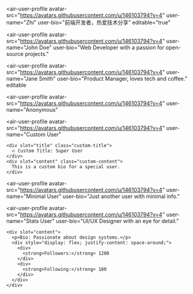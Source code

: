   <air-user-profile
    avatar-src="https://avatars.githubusercontent.com/u/146103794?v=4"
    user-name="Zhi"
    user-bio="前端开发者，热爱技术分享"
    editable="true"
  ></air-user-profile>

  <!-- Case 2: Read-Only User Profile -->
  <air-user-profile
    avatar-src="https://avatars.githubusercontent.com/u/146103794?v=4"
    user-name="John Doe"
    user-bio="Web Developer with a passion for open-source projects."
  >
  </air-user-profile>

  <!-- Case 3: Editable User Profile -->
  <air-user-profile
    avatar-src="https://avatars.githubusercontent.com/u/146103794?v=4"
    user-name="Jane Smith"
    user-bio="Product Manager, loves tech and coffee."
    editable
  >
  </air-user-profile>

  <!-- Case 4: User Without Bio -->
  <air-user-profile
    avatar-src="https://avatars.githubusercontent.com/u/146103794?v=4"
    user-name="Anonymous"
  >
  </air-user-profile>

  <!-- Case 5: Custom Slot Content -->
  <air-user-profile
    avatar-src="https://avatars.githubusercontent.com/u/146103794?v=4"
    user-name="Custom User"
  >
    <div slot="title" class="custom-title">
      🔥 Custom Title: Super User
    </div>
    <div slot="content" class="custom-content">
      This is a custom bio for a special user.
    </div>
  </air-user-profile>

  <!-- Case 6: Minimal Profile -->
  <air-user-profile
    avatar-src="https://avatars.githubusercontent.com/u/146103794?v=4"
    user-name="Minimal User"
    user-bio="Just another user with minimal info."
  >
  </air-user-profile>

  <!-- Case 7: Extended Profile with Stats -->
  <air-user-profile
    avatar-src="https://avatars.githubusercontent.com/u/146103794?v=4"
    user-name="Stats User"
    user-bio="UI/UX Designer with an eye for detail."
  >
    <div slot="content">
      <p>Bio: Passionate about design systems.</p>
      <div style="display: flex; justify-content: space-around;">
        <div>
          <strong>Followers:</strong> 1200
        </div>
        <div>
          <strong>Following:</strong> 180
        </div>
      </div>
    </div>
  </air-user-profile>